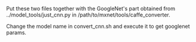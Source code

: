 Put these two files together with the GoogleNet's part obtained from ../model_tools/just_cnn.py in /path/to/mxnet/tools/caffe_converter.

Change the model name in convert_cnn.sh and execute it to get googlenet params.
